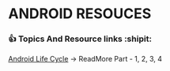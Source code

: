 # ANDROID RESOUCES

### :+1: Topics And Resource links :shipit:

 [Android Life Cycle](https://medium.com/androiddevelopers/the-android-lifecycle-cheat-sheet-part-i-single-activities-e49fd3d202ab) -> ReadMore Part - 1, 2, 3, 4 
